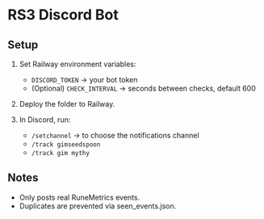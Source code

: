 # RS3 Discord Bot

## Setup

1. Set Railway environment variables:
   - `DISCORD_TOKEN` → your bot token
   - (Optional) `CHECK_INTERVAL` → seconds between checks, default 600

2. Deploy the folder to Railway.

3. In Discord, run:
   - `/setchannel` → to choose the notifications channel
   - `/track gimseedspoon`
   - `/track gim mythy`

## Notes
- Only posts real RuneMetrics events.
- Duplicates are prevented via seen_events.json.
